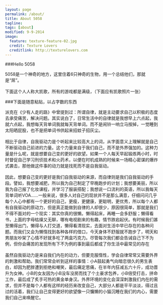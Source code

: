 ```yaml
---
layout: page
permalink: /about/
title: About 5058
tagline: 
tags: [about]
modified: 9-9-2014
image:
  feature: texture-feature-02.jpg
  credit: Texture Lovers
  creditlink: http://texturelovers.com
---
```


###Hello 5058

5058是一个神奇的地方，这里住着6只神奇的生物，用一个总结他们，那就是“屌”。  
<br>
下面这个人人称大凯歌，所有的游戏都是满级，（下面应有凯歌照片一张）

###下面是随意粘贴，以占字数的东西

派克在《少有人走的路》中曾提到过：所谓自律，就是主动要求自己以积极的态度去承受痛苦，解决问题。其实说白了，日常生活中的自律就是我想早上六点起，我就六点起，我想每天背单词我就每天背单词。而不是闹铃一响立马按掉，一觉睡到太阳晒屁股，也不是把单词书供起来招蚊子招灰尘。  
<br>
相比于自律，自我驱动力是个听起来比较高大上的词，从字面意义上理解就是自己不断驱动自己前进的力量。这个力量来自于我们自己，而不是外界强加的。这种力量是什么呢，就是想要自己变的更好的欲望。如果一个人每天早起锻炼两小时，时时督促自己学习刑侦技术和火药术，以便在时机成熟的时候来一场精心密谋的爆炸式袭击，那他做这件事的动力就是找死而不是自我驱动。  
<br>
因此，想要自己变的更好是我们自我驱动的来源，而自律则是我们自我驱动的手段。譬如，我想要减肥，所以我为自己制定了早晚跑步的计划；我想要美丽，所以我为自己报了化妆课程，并学习了服装搭配；我想说一口流利的英语，所以我每天背单词听VOA......一般来说，很多人对自己的现状并不是那么满意，仔细问问几乎每个人心中都有一个更好的自己，更瘦，更健康，更聪明，更优秀，所以每个人都有自我驱动的原动力，但是真正能做到自律的人却很少，原因很简单，那就是我们不得不面对的一个现实：其实你真的很懒。懒得起床，再睡一会多舒服；懒得看书，上面的字母枯燥又无聊，哪有电视剧来的有趣，情节跌宕起伏。有时候我们甚至懒得出门，懒得与人打交道，懒得看清现实，去面对生活中早已存在的各种问题。而我们又会为懒惰找到各种各样的借口，今天身体不舒服就不跑步了，明天和男朋友吵架了心情不好就多吃了两盒巧克力。尽管每次我们都会告诫自己下不为例，但你会痛苦的发现所有下不为例的事到最后都成了你生活中最常见的存在  
<br>
虽然自我驱动力是来自我们内在的动力，但要克服惰性，学会自律常常又需要外界的刺激和帮助。我们常常会听到这样的事情：小A鼓起勇气向暗恋很久的男生表白，却因为肥胖遭到拒绝和嘲笑，最后痛定思痛，在半年内狂减五六十斤，成功晋升为女神。小B的女友因为小B没车没房而找了个土豪求包养，小B倍受打击，拼命工作，最后成了炙手可热的黄金单身汉。外界环境的变化会深深刺激我们内在的需求，但并不是每个人都有这样的经历来改变自己，大部分人都是平平淡淡，得过且过的活着，我们让自己变得更好的欲望像一只慵懒的小猫沉睡在我们的内心，需要我们自己来唤醒它。
